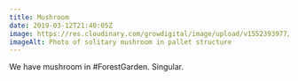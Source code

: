 ```yaml
---
title: Mushroom
date: 2019-03-12T21:40:05Z
image: https://res.cloudinary.com/growdigital/image/upload/v1552393977/shitake-F48E2A01.jpg
imageAlt: Photo of solitary mushroom in pallet structure
---
```


We have mushroom in #ForestGarden. Singular.
